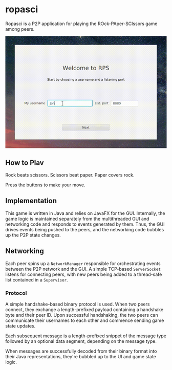 # ropasci
Ropasci is a P2P application for playing the ROck-PAper-SCIssors game among peers.

![Animated GIF of gameplay](https://github.com/jarlopez/ropasci/blob/master/assets/ropasci-preview_320x180.gif)

## How to Plav
Rock beats scissors.
Scissors beat paper.
Paper covers rock.

Press the buttons to make your move.

## Implementation
This game is written in Java and relies on JavaFX for the GUI. Internally, the game logic is maintained separately from the multithreaded GUI and networking code and responds to events generated by them. Thus, the GUI drives events being pushed to the peers, and the networking code bubbles up the P2P state changes. 

## Networking
Each peer spins up a `NetworkManager` responsible for orchestrating events between the P2P network and the GUI. A simple TCP-based `ServerSocket` listens for connecting peers, with new peers being added to a thread-safe list contained in a `Supervisor`.

### Protocol
A simple handshake-based binary protocol is used. When two peers connect, they exchange a length-prefixed payload containing a handshake byte and their peer ID. Upon successful handshaking, the two peers can communicate their usernames to each other and commence sending game state updates. 

Each subsequent message is a length-prefixed snippet of the message type followed by an optional data segment, depending on the message type. 

When messages are successfully decoded from their binary format into their Java representations, they're bubbled up to the UI and game state logic.

